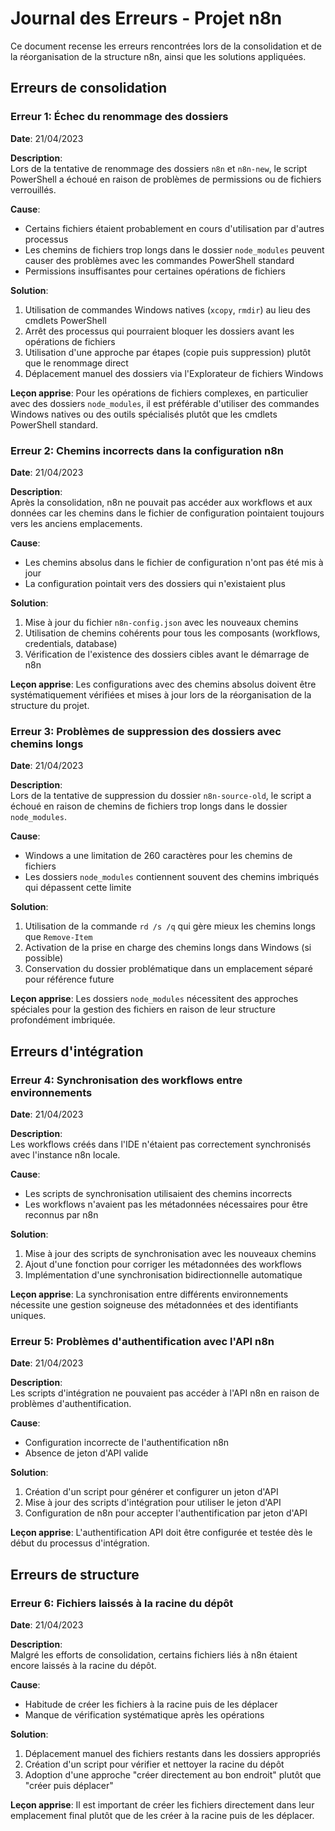 # Journal des Erreurs - Projet n8n

Ce document recense les erreurs rencontrées lors de la consolidation et de la réorganisation de la structure n8n, ainsi que les solutions appliquées.

## Erreurs de consolidation

### Erreur 1: Échec du renommage des dossiers
**Date**: 21/04/2023

**Description**:  
Lors de la tentative de renommage des dossiers `n8n` et `n8n-new`, le script PowerShell a échoué en raison de problèmes de permissions ou de fichiers verrouillés.

**Cause**:
- Certains fichiers étaient probablement en cours d'utilisation par d'autres processus
- Les chemins de fichiers trop longs dans le dossier `node_modules` peuvent causer des problèmes avec les commandes PowerShell standard
- Permissions insuffisantes pour certaines opérations de fichiers

**Solution**:
1. Utilisation de commandes Windows natives (`xcopy`, `rmdir`) au lieu des cmdlets PowerShell
2. Arrêt des processus qui pourraient bloquer les dossiers avant les opérations de fichiers
3. Utilisation d'une approche par étapes (copie puis suppression) plutôt que le renommage direct
4. Déplacement manuel des dossiers via l'Explorateur de fichiers Windows

**Leçon apprise**:
Pour les opérations de fichiers complexes, en particulier avec des dossiers `node_modules`, il est préférable d'utiliser des commandes Windows natives ou des outils spécialisés plutôt que les cmdlets PowerShell standard.

### Erreur 2: Chemins incorrects dans la configuration n8n
**Date**: 21/04/2023

**Description**:  
Après la consolidation, n8n ne pouvait pas accéder aux workflows et aux données car les chemins dans le fichier de configuration pointaient toujours vers les anciens emplacements.

**Cause**:
- Les chemins absolus dans le fichier de configuration n'ont pas été mis à jour
- La configuration pointait vers des dossiers qui n'existaient plus

**Solution**:
1. Mise à jour du fichier `n8n-config.json` avec les nouveaux chemins
2. Utilisation de chemins cohérents pour tous les composants (workflows, credentials, database)
3. Vérification de l'existence des dossiers cibles avant le démarrage de n8n

**Leçon apprise**:
Les configurations avec des chemins absolus doivent être systématiquement vérifiées et mises à jour lors de la réorganisation de la structure du projet.

### Erreur 3: Problèmes de suppression des dossiers avec chemins longs
**Date**: 21/04/2023

**Description**:  
Lors de la tentative de suppression du dossier `n8n-source-old`, le script a échoué en raison de chemins de fichiers trop longs dans le dossier `node_modules`.

**Cause**:
- Windows a une limitation de 260 caractères pour les chemins de fichiers
- Les dossiers `node_modules` contiennent souvent des chemins imbriqués qui dépassent cette limite

**Solution**:
1. Utilisation de la commande `rd /s /q` qui gère mieux les chemins longs que `Remove-Item`
2. Activation de la prise en charge des chemins longs dans Windows (si possible)
3. Conservation du dossier problématique dans un emplacement séparé pour référence future

**Leçon apprise**:
Les dossiers `node_modules` nécessitent des approches spéciales pour la gestion des fichiers en raison de leur structure profondément imbriquée.

## Erreurs d'intégration

### Erreur 4: Synchronisation des workflows entre environnements
**Date**: 21/04/2023

**Description**:  
Les workflows créés dans l'IDE n'étaient pas correctement synchronisés avec l'instance n8n locale.

**Cause**:
- Les scripts de synchronisation utilisaient des chemins incorrects
- Les workflows n'avaient pas les métadonnées nécessaires pour être reconnus par n8n

**Solution**:
1. Mise à jour des scripts de synchronisation avec les nouveaux chemins
2. Ajout d'une fonction pour corriger les métadonnées des workflows
3. Implémentation d'une synchronisation bidirectionnelle automatique

**Leçon apprise**:
La synchronisation entre différents environnements nécessite une gestion soigneuse des métadonnées et des identifiants uniques.

### Erreur 5: Problèmes d'authentification avec l'API n8n
**Date**: 21/04/2023

**Description**:  
Les scripts d'intégration ne pouvaient pas accéder à l'API n8n en raison de problèmes d'authentification.

**Cause**:
- Configuration incorrecte de l'authentification n8n
- Absence de jeton d'API valide

**Solution**:
1. Création d'un script pour générer et configurer un jeton d'API
2. Mise à jour des scripts d'intégration pour utiliser le jeton d'API
3. Configuration de n8n pour accepter l'authentification par jeton d'API

**Leçon apprise**:
L'authentification API doit être configurée et testée dès le début du processus d'intégration.

## Erreurs de structure

### Erreur 6: Fichiers laissés à la racine du dépôt
**Date**: 21/04/2023

**Description**:  
Malgré les efforts de consolidation, certains fichiers liés à n8n étaient encore laissés à la racine du dépôt.

**Cause**:
- Habitude de créer les fichiers à la racine puis de les déplacer
- Manque de vérification systématique après les opérations

**Solution**:
1. Déplacement manuel des fichiers restants dans les dossiers appropriés
2. Création d'un script pour vérifier et nettoyer la racine du dépôt
3. Adoption d'une approche "créer directement au bon endroit" plutôt que "créer puis déplacer"

**Leçon apprise**:
Il est important de créer les fichiers directement dans leur emplacement final plutôt que de les créer à la racine puis de les déplacer.
